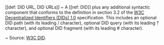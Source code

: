 [[def: DID URL, DID URLs]]
~ A [[ref: DID]] plus any additional syntactic component that conforms to the definition in section 3.2 of the [W3C Decentralized Identifiers (DIDs) 1.0](https://www.w3.org/TR/did-core/) specification. This includes an optional DID path (with its leading / character), optional DID query (with its leading ? character), and optional DID fragment (with its leading # character).

~ Source: [W3C DID](https://www.w3.org/TR/did-core/#dfn-did-urls).

